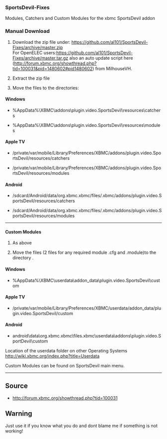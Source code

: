 ### SportsDevil-Fixes ###


Modules, Catchers and Custom Modules for the xbmc SportsDevil addon



### Manual Download ###

1. Download the zip file under: https://github.com/al101/SportsDevil-Fixes/archive/master.zip    
   For OpenELEC users:https://github.com/al101/SportsDevil-Fixes/archive/master.tar.gz also an auto 
   update script here (http://forum.xbmc.org/showthread.php?tid=100031&pid=1480602#pid1480602) 
   from MilhouseVH.

2. Extract the zip file

3. Move the files to the directories:

#### Windows ####

* %AppData%\XBMC\addons\plugin.video.SportsDevil\resources\catchers

* %AppData%\XBMC\addons\plugin.video.SportsDevil\resources\modules

#### Apple TV ####

* /private/var/mobile/Library/Preferences/XBMC/addons/plugin.video.SportsDevil/resources/catchers

* /private/var/mobile/Library/Preferences/XBMC/addons/plugin.video.SportsDevil/resources/modules

#### Android ####

* /sdcard/Android/data/org.xbmc.xbmc/files/.xbmc/addons/plugin.video.SportsDevil/resources/catchers

* /sdcard/Android/data/org.xbmc.xbmc/files/.xbmc/addons/plugin.video.SportsDevil/resources/modules




-------------------------------------------------------

#### Custom Modules ####
	

1. As above

2. Move the files (2 files for any required module .cfg and .module)to the directory .



#### Windows ####

* %AppData%\XBMC\userdata\addon_data\plugin.video.SportsDevil\custom

#### Apple TV ####

* /private/var/mobile/Library/Preferences/XBMC/userdata/addon_data/plugin.video.SportsDevil/custom
	
#### Android ####

* android\data\org.xbmc.xbmc\files\.xbmc\userdata\addons\plugin.video.SportDevil\custom


Location of the userdata folder on other Operating Systems
http://wiki.xbmc.org/index.php?title=Userdata



Custom Modules can be found on SportsDevil main menu.

-------------------------------------------------
Source
------

* http://forum.xbmc.org/showthread.php?tid=100031

Warning
-------

Just use it if you know what you do and dont blame me if something is not working!

